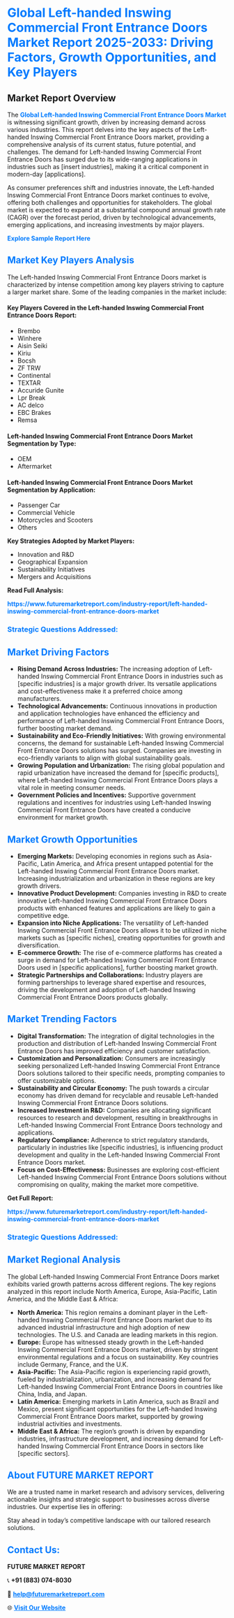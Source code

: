 <h1 style="color: #007BFF;">Global Left-handed Inswing Commercial Front Entrance Doors Market Report 2025-2033: Driving Factors, Growth Opportunities, and Key Players</h1>

<section id="overview">
<h2>Market Report Overview</h2>
<p>The <a href="https://www.futuremarketreport.com/industry-report/left-handed-inswing-commercial-front-entrance-doors-market" style="color: #007BFF; text-decoration: none;"><strong>Global Left-handed Inswing Commercial Front Entrance Doors Market</strong></a> is witnessing significant growth, driven by increasing demand across various industries. This report delves into the key aspects of the Left-handed Inswing Commercial Front Entrance Doors market, providing a comprehensive analysis of its current status, future potential, and challenges. The demand for Left-handed Inswing Commercial Front Entrance Doors has surged due to its wide-ranging applications in industries such as [insert industries], making it a critical component in modern-day [applications].</p>
<p>As consumer preferences shift and industries innovate, the Left-handed Inswing Commercial Front Entrance Doors market continues to evolve, offering both challenges and opportunities for stakeholders. The global market is expected to expand at a substantial compound annual growth rate (CAGR) over the forecast period, driven by technological advancements, emerging applications, and increasing investments by major players.</p>
</section>

<section id="overview">
<p><a href="https://www.futuremarketreport.com/request-sample/reportId=31877" style="color: #007BFF; text-decoration: none;"><strong>Explore Sample Report Here</strong></a></p>
</section>

<section id="key-players">
<h2 style="color: #007BFF;">Market Key Players Analysis</h2>
<p>The Left-handed Inswing Commercial Front Entrance Doors market is characterized by intense competition among key players striving to capture a larger market share. Some of the leading companies in the market include:</p>
<h4>Key Players Covered in the Left-handed Inswing Commercial Front Entrance Doors Report:</h4>
<ul><li>Brembo</li><li>Winhere</li><li>Aisin Seiki</li><li>Kiriu</li><li>Bocsh</li><li>ZF TRW</li><li>Continental</li><li>TEXTAR</li><li>Accuride Gunite</li><li>Lpr Break</li><li>AC delco</li><li>EBC Brakes</li><li>Remsa</li></ul>
<h4>Left-handed Inswing Commercial Front Entrance Doors Market Segmentation by Type:</h4>
<ul><li>OEM</li><li>Aftermarket</li></ul>

<h4>Left-handed Inswing Commercial Front Entrance Doors Market Segmentation by Application:</h4>
<ul><li>Passenger Car</li><li>Commercial Vehicle</li><li>Motorcycles and Scooters</li><li>Others</li></ul>
<p><strong>Key Strategies Adopted by Market Players:</strong></p>
<ul>
<li>Innovation and R&D</li>
<li>Geographical Expansion</li>
<li>Sustainability Initiatives</li>
<li>Mergers and Acquisitions</li>
</ul>
</section>

<section>
<p><strong>Read Full Analysis: </strong></p><a href="https://www.futuremarketreport.com/industry-report/left-handed-inswing-commercial-front-entrance-doors-market" style="color: #007BFF; text-decoration: none;"><strong>https://www.futuremarketreport.com/industry-report/left-handed-inswing-commercial-front-entrance-doors-market</strong></a>
<h3 style="color: #007BFF;">Strategic Questions Addressed:</h3>
</section>

<section id="driving-factors">
<h2 style="color: #007BFF;">Market Driving Factors</h2>
<ul>
<li><strong>Rising Demand Across Industries:</strong> The increasing adoption of Left-handed Inswing Commercial Front Entrance Doors in industries such as [specific industries] is a major growth driver. Its versatile applications and cost-effectiveness make it a preferred choice among manufacturers.</li>
<li><strong>Technological Advancements:</strong> Continuous innovations in production and application technologies have enhanced the efficiency and performance of Left-handed Inswing Commercial Front Entrance Doors, further boosting market demand.</li>
<li><strong>Sustainability and Eco-Friendly Initiatives:</strong> With growing environmental concerns, the demand for sustainable Left-handed Inswing Commercial Front Entrance Doors solutions has surged. Companies are investing in eco-friendly variants to align with global sustainability goals.</li>
<li><strong>Growing Population and Urbanization:</strong> The rising global population and rapid urbanization have increased the demand for [specific products], where Left-handed Inswing Commercial Front Entrance Doors plays a vital role in meeting consumer needs.</li>
<li><strong>Government Policies and Incentives:</strong> Supportive government regulations and incentives for industries using Left-handed Inswing Commercial Front Entrance Doors have created a conducive environment for market growth.</li>
</ul>
</section>

<section id="growth-opportunities">
<h2 style="color: #007BFF;">Market Growth Opportunities</h2>
<ul>
<li><strong>Emerging Markets:</strong> Developing economies in regions such as Asia-Pacific, Latin America, and Africa present untapped potential for the Left-handed Inswing Commercial Front Entrance Doors market. Increasing industrialization and urbanization in these regions are key growth drivers.</li>
<li><strong>Innovative Product Development:</strong> Companies investing in R&D to create innovative Left-handed Inswing Commercial Front Entrance Doors products with enhanced features and applications are likely to gain a competitive edge.</li>
<li><strong>Expansion into Niche Applications:</strong> The versatility of Left-handed Inswing Commercial Front Entrance Doors allows it to be utilized in niche markets such as [specific niches], creating opportunities for growth and diversification.</li>
<li><strong>E-commerce Growth:</strong> The rise of e-commerce platforms has created a surge in demand for Left-handed Inswing Commercial Front Entrance Doors used in [specific applications], further boosting market growth.</li>
<li><strong>Strategic Partnerships and Collaborations:</strong> Industry players are forming partnerships to leverage shared expertise and resources, driving the development and adoption of Left-handed Inswing Commercial Front Entrance Doors products globally.</li>
</ul>
</section>

<section id="trending-factors">
<h2 style="color: #007BFF;">Market Trending Factors</h2>
<ul>
<li><strong>Digital Transformation:</strong> The integration of digital technologies in the production and distribution of Left-handed Inswing Commercial Front Entrance Doors has improved efficiency and customer satisfaction.</li>
<li><strong>Customization and Personalization:</strong> Consumers are increasingly seeking personalized Left-handed Inswing Commercial Front Entrance Doors solutions tailored to their specific needs, prompting companies to offer customizable options.</li>
<li><strong>Sustainability and Circular Economy:</strong> The push towards a circular economy has driven demand for recyclable and reusable Left-handed Inswing Commercial Front Entrance Doors solutions.</li>
<li><strong>Increased Investment in R&D:</strong> Companies are allocating significant resources to research and development, resulting in breakthroughs in Left-handed Inswing Commercial Front Entrance Doors technology and applications.</li>
<li><strong>Regulatory Compliance:</strong> Adherence to strict regulatory standards, particularly in industries like [specific industries], is influencing product development and quality in the Left-handed Inswing Commercial Front Entrance Doors market.</li>
<li><strong>Focus on Cost-Effectiveness:</strong> Businesses are exploring cost-efficient Left-handed Inswing Commercial Front Entrance Doors solutions without compromising on quality, making the market more competitive.</li>
</ul>
</section>

<section>
<p><strong>Get Full Report: </strong></p><a href="https://www.futuremarketreport.com/industry-report/left-handed-inswing-commercial-front-entrance-doors-market" style="color: #007BFF; text-decoration: none;"><strong>https://www.futuremarketreport.com/industry-report/left-handed-inswing-commercial-front-entrance-doors-market</strong></a>
<h3 style="color: #007BFF;">Strategic Questions Addressed:</h3>
</section>


<section id="regional-analysis">
<h2 style="color: #007BFF;">Market Regional Analysis</h2>
<p>The global Left-handed Inswing Commercial Front Entrance Doors market exhibits varied growth patterns across different regions. The key regions analyzed in this report include North America, Europe, Asia-Pacific, Latin America, and the Middle East & Africa:</p>
<ul>
<li><strong>North America:</strong> This region remains a dominant player in the Left-handed Inswing Commercial Front Entrance Doors market due to its advanced industrial infrastructure and high adoption of new technologies. The U.S. and Canada are leading markets in this region.</li>
<li><strong>Europe:</strong> Europe has witnessed steady growth in the Left-handed Inswing Commercial Front Entrance Doors market, driven by stringent environmental regulations and a focus on sustainability. Key countries include Germany, France, and the U.K.</li>
<li><strong>Asia-Pacific:</strong> The Asia-Pacific region is experiencing rapid growth, fueled by industrialization, urbanization, and increasing demand for Left-handed Inswing Commercial Front Entrance Doors in countries like China, India, and Japan.</li>
<li><strong>Latin America:</strong> Emerging markets in Latin America, such as Brazil and Mexico, present significant opportunities for the Left-handed Inswing Commercial Front Entrance Doors market, supported by growing industrial activities and investments.</li>
<li><strong>Middle East & Africa:</strong> The region’s growth is driven by expanding industries, infrastructure development, and increasing demand for Left-handed Inswing Commercial Front Entrance Doors in sectors like [specific sectors].</li>
</ul>
</section>

<footer>
<h2 style="color: #007BFF;">About FUTURE MARKET REPORT</h2>
<p>We are a trusted name in market research and advisory services, delivering actionable insights and strategic support to businesses across diverse industries. Our expertise lies in offering:</p>

<p>Stay ahead in today’s competitive landscape with our tailored research solutions.</p>

<h2 style="color: #007BFF;">Contact Us:</h2>
<p><strong>FUTURE MARKET REPORT</strong></p>
<p>📞 <strong>+91 (883) 074-8030</strong></p>
<p>📧 <strong><a href="mailto:help@futuremarketreport.com" style="color: #007BFF;">help@futuremarketreport.com</a></strong></p>
<p>🌐 <strong><a href="https://www.futuremarketreport.com/" style="color: #007BFF;">Visit Our Website</a></strong></p>
</footer>